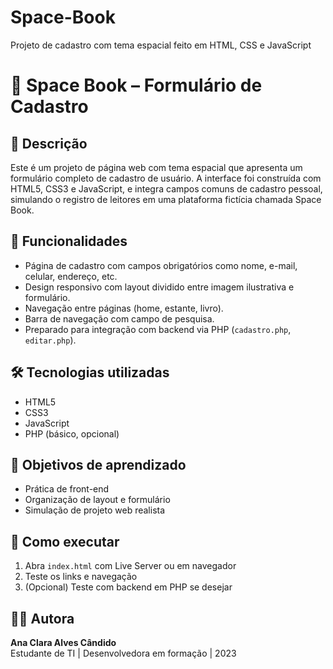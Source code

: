 # Space-Book
Projeto de cadastro com tema espacial feito em HTML, CSS e JavaScript

# 🌌 Space Book – Formulário de Cadastro

## 📄 Descrição  
Este é um projeto de página web com tema espacial que apresenta um formulário completo de cadastro de usuário. A interface foi construída com HTML5, CSS3 e JavaScript, e integra campos comuns de cadastro pessoal, simulando o registro de leitores em uma plataforma fictícia chamada Space Book.

## 🧪 Funcionalidades
- Página de cadastro com campos obrigatórios como nome, e-mail, celular, endereço, etc.
- Design responsivo com layout dividido entre imagem ilustrativa e formulário.
- Navegação entre páginas (home, estante, livro).
- Barra de navegação com campo de pesquisa.
- Preparado para integração com backend via PHP (`cadastro.php`, `editar.php`).

## 🛠️ Tecnologias utilizadas
- HTML5
- CSS3
- JavaScript
- PHP (básico, opcional)

## 🎯 Objetivos de aprendizado
- Prática de front-end
- Organização de layout e formulário
- Simulação de projeto web realista

## 🚀 Como executar
1. Abra `index.html` com Live Server ou em navegador
2. Teste os links e navegação
3. (Opcional) Teste com backend em PHP se desejar

## 👩‍💻 Autora
**Ana Clara Alves Cândido**  
Estudante de TI | Desenvolvedora em formação | 2023
